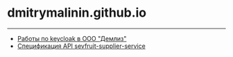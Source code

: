 # dmitrymalinin.github.io

---

* [Работы по keycloak в ООО "Демлиз"](keycloak-demliz.md)  
* [Спецификация API sevfruit-supplier-service](sevfruit-supplier-service/api/api-spec.html)  